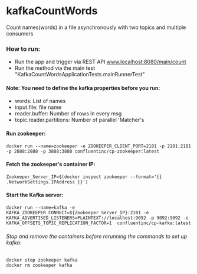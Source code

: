 # kafkaCountWords
Count names(words) in a file asynchronously with two topics and multiple consumers

### How to run:
- Run the app and trigger via REST API www.localhost:8080/main/count
- Run the method via the main test "KafkaCountWordsApplicationTests.mainRunnerTest"

#### Note: You need to define the kafka properties before you run:
- words: List of names
- input.file: file name
- reader.buffer: Number of rows in every msg
- topic.reader.partitions: Number of parallel 'Matcher's 
 
 
#### Run zookeeper:
    docker run --name=zookeeper -e ZOOKEEPER_CLIENT_PORT=2181 -p 2181:2181 -p 2888:2888 -p 3888:3888 confluentinc/cp-zookeeper:latest

#### Fetch the zookeeper's container IP:
	Zookeeper_Server_IP=$(docker inspect zookeeper --format='{{ .NetworkSettings.IPAddress }}')
	
#### Start the Kafka server:
	docker run --name=kafka -e KAFKA_ZOOKEEPER_CONNECT=${Zookeeper_Server_IP}:2181 -e KAFKA_ADVERTISED_LISTENERS=PLAINTEXT://localhost:9092 -p 9092:9092 -e KAFKA_OFFSETS_TOPIC_REPLICATION_FACTOR=1  confluentinc/cp-kafka:latest

###### Stop and remove the containers before rerunning the commands to set up kafka: 
	docker stop zookeeper kafka 
	docker rm zookeeper kafka 
